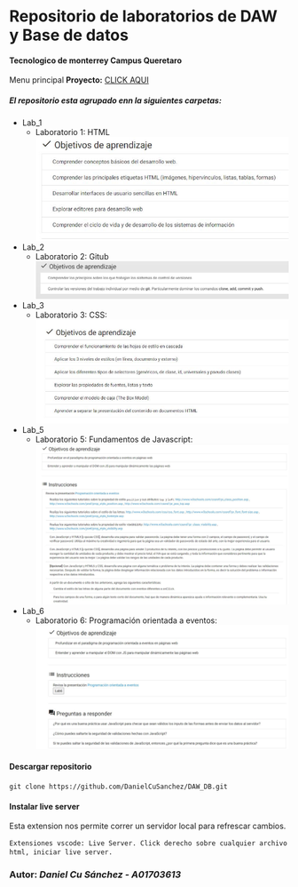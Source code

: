 # Repositorio de laboratorios de DAW y Base de datos

#### Tecnologico de monterrey Campus Queretaro

Menu principal **Proyecto:** [CLICK AQUI](https://danielcusanchez.github.io/DAW_DB/)

##### El repositorio esta agrupado enn la siguientes carpetas:

- Lab_1
  - Laboratorio 1: HTML
    ![Image of Lab](https://github.com/DanielCuSanchez/DAW_DB/blob/master/Screenshots/Lab1.JPG?raw=true)
- Lab_2
  - Laboratorio 2: Gitub
    ![Image of Lab](https://github.com/DanielCuSanchez/DAW_DB/blob/master/Screenshots/Lab2.JPG?raw=true)
- Lab_3
  - Laboratorio 3: CSS:
    ![Image of Lab](https://github.com/DanielCuSanchez/DAW_DB/blob/master/Screenshots/Lab3.JPG?raw=true)
- Lab_5
  - Laboratorio 5: Fundamentos de Javascript:
    ![Image of Lab](https://github.com/DanielCuSanchez/DAW_DB/blob/master/Screenshots/Lab5.JPG?raw=true)
- Lab_6
  - Laboratorio 6: Programación orientada a eventos:
    ![Image of Lab](https://github.com/DanielCuSanchez/DAW_DB/blob/master/Screenshots/Lab6.JPG?raw=true)

#### Descargar repositorio

```
git clone https://github.com/DanielCuSanchez/DAW_DB.git
```

#### Instalar live server

Esta extension nos permite correr un servidor local para refrescar cambios.

```
Extensiones vscode: Live Server. Click derecho sobre cualquier archivo html, iniciar live server.
```

### **Autor:** _Daniel Cu Sánchez - A01703613_
